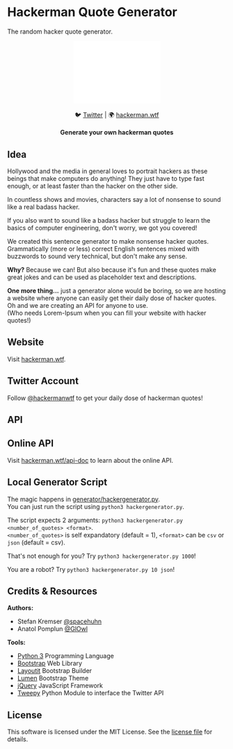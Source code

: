 # Hackerman Quote Generator
The random hacker quote generator.  

<p align="center"><img alt="PICTURE logo" src="https://raw.githubusercontent.com/GlOwl/hackerman/master/logo.png" width="200"></p>

<p align="center">
🐦 <a href="https://twitter.com/hackermanwtf">Twitter</a>
| 🌍 <a href="https://hackerman.wtf">hackerman.wtf</a><br>
<br>
<b>Generate your own hackerman quotes</b></p>

## Idea

Hollywood and the media in general loves to portrait hackers as these beings that
make computers do anything! They just have to type fast enough,
or at least faster than the hacker on the other side.  

In countless shows and movies, characters say a lot of nonsense
to sound like a real badass hacker.  

If you also want to sound like a badass hacker but struggle to learn the basics
of computer engineering, don't worry, we got you covered!  

We created this sentence generator to make nonsense hacker quotes.  
Grammatically (more or less) correct English sentences mixed with
buzzwords to sound very technical, but don't make any sense.  

**Why?** Because we can! But also because it's fun and these quotes make great
jokes and can be used as placeholder text and descriptions.   

**One more thing...**  just a generator alone would be boring, so we are hosting
a website where anyone can easily get their daily dose of hacker quotes.  
Oh and we are creating an API for anyone to use.  
(Who needs Lorem-Ipsum when you can fill your website with hacker quotes!)  

## Website

Visit [hackerman.wtf](https://hackerman.wtf).  

## Twitter Account

Follow [@hackermanwtf](http://twitter.com/hackermanwtf) to get your daily dose
of hackerman quotes!  

## API

## Online API

Visit [hackerman.wtf/api-doc](https://hackerman.wtf/api-doc) to learn about the
online API.

## Local Generator Script

The magic happens in [generator/hackergenerator.py](https://github.com/GlOwl/hackerman/blob/master/generator/hackergenerator.py).  
You can just run the script using `python3 hackergenerator.py`.  

The script expects 2 arguments: `python3 hackergenerator.py <number_of_quotes> <format>`.  
`<number_of_quotes>` is self expandatory (default = 1), `<format>` can be `csv` or `json` (default = csv).  

That's not enough for you? Try `python3 hackergenerator.py 1000`!  

You are a robot? Try `python3 hackergenerator.py 10 json`!  

## Credits & Resources

**Authors:**  
- Stefan Kremser [@spacehuhn](https://github.com/spacehuhn)  
- Anatol Pomplun [@GlOwl](https://github.com/GlOwl)

**Tools:**  
- [Python 3](https://www.python.org) Programming Language
- [Bootstrap](https://getbootstrap.com/) Web Library
- [Layoutit](https://www.layoutit.com/) Bootstrap Builder
- [Lumen](https://bootswatch.com/lumen/) Bootstrap Theme
- [jQuery](https://jquery.com/) JavaScript Framework
- [Tweepy](https://www.tweepy.org/) Python Module to interface the Twitter API

## License

This software is licensed under the MIT License. See the [license file](LICENSE) for details.  
